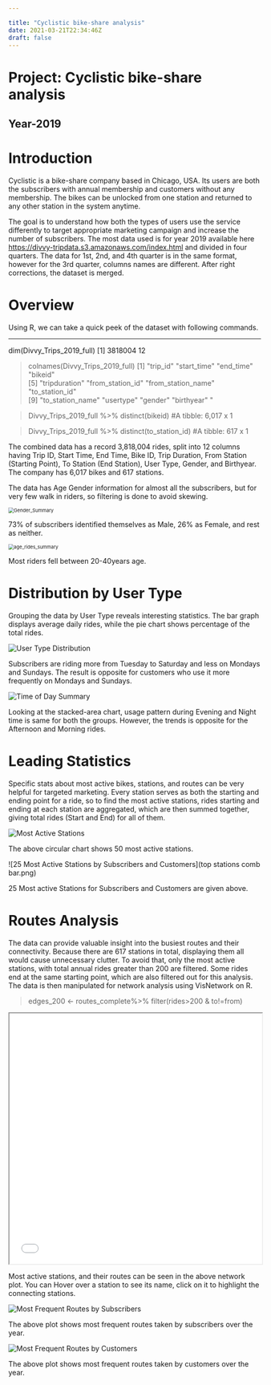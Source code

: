 ```yaml
---

title: "Cyclistic bike-share analysis"
date: 2021-03-21T22:34:46Z
draft: false
---
```


# Project: Cyclistic bike-share analysis
## Year-2019

# Introduction

Cyclistic is a bike-share company based in Chicago, USA. Its users are both the subscribers with annual membership and customers without any membership. The bikes can be unlocked from one station and returned to any other station in the system anytime. 

The goal is to understand how both the types of users use the service differently to target appropriate marketing campaign and increase the number of subscribers. The most data  used is for year 2019 available here https://divvy-tripdata.s3.amazonaws.com/index.html and divided in four quarters. The data for 1st, 2nd, and 4th quarter is in the same format, however for the 3rd quarter, columns names are different. After right corrections, the dataset is merged.  

# Overview

Using R, we can take a quick peek of the dataset with following commands. 

---

dim(Divvy_Trips_2019_full)
[1] 3818004      12

> colnames(Divvy_Trips_2019_full)
>  [1] "trip_id"           "start_time"        "end_time"          "bikeid"           
>  [5] "tripduration"      "from_station_id"   "from_station_name" "to_station_id"    
>  [9] "to_station_name"   "usertype"          "gender"            "birthyear"  "

> Divvy_Trips_2019_full %>% 
> 	distinct(bikeid)
> #A tibble: 6,017 x 1

> Divvy_Trips_2019_full %>% 
> 	distinct(to_station_id)
> #A tibble: 617 x 1

The combined data has a record 3,818,004 rides, split into 12 columns having Trip ID, Start Time, End Time, Bike ID, Trip Duration, From Station (Starting Point), To Station (End Station), User Type, Gender, and Birthyear. The company has 6,017 bikes and 617 stations.

The data has Age Gender information for almost all the subscribers, but for very few walk in riders, so filtering is done to avoid skewing. 

<img src="/Gender_Summary.png" alt="Gender_Summary" style="zoom:67%;" />

73% of subscribers identified themselves as Male, 26% as Female, and rest as neither.





<img src="/age_rides_summary.png" alt="age_rides_summary" style="zoom:67%;" />

Most riders fell between 20-40years age.

# Distribution by User Type

Grouping the data by User Type reveals interesting statistics. The bar graph displays average daily rides, while the pie chart shows percentage of the total rides.

![User Type Distribution](user_type_daily_distribution.png)

Subscribers are riding more from Tuesday to Saturday and less on Mondays and Sundays. The result is opposite for customers who use it more frequently on Mondays and Sundays.  

![Time of Day Summary](time_day_summary.png)

Looking at the stacked-area chart, usage pattern during Evening and Night time is same for both the groups. However,  the trends is opposite for the Afternoon and Morning rides. 

# Leading Statistics

Specific stats about most active bikes, stations, and routes can be very helpful for targeted marketing. Every station serves as both the starting and ending point for a ride, so to find the most active stations, rides starting and ending at each station are aggregated, which are then summed together, giving total rides (Start and End) for all of them. 

![Most Active Stations](top_stations_circplot.png)

The above circular chart shows 50 most active stations.

![25 Most Active Stations by Subscribers and Customers](top stations comb bar.png)

25 Most active Stations for Subscribers and Customers are given above.

# Routes Analysis

The data can provide valuable insight into the busiest routes and their connectivity. Because there are 617 stations in total, displaying them all would cause unnecessary clutter. To avoid that, only the most active stations, with total annual rides greater than 200 are filtered. Some rides end at the same starting point, which are also filtered out for this analysis. The data is then manipulated for network analysis using VisNetwork on R.

> edges_200 <- routes_complete%>% 
> filter(rides>200 & to!=from)

<iframe seamless src="routes_network_plot.html" width="100%" height="500"></iframe>

Most active stations, and their routes can be seen in the above network plot. You can Hover over a station to see its name, click on it to highlight the connecting stations.

![Most Frequent Routes by Subscribers](Most_Frequent_Routes_by_Subscribers.png) 

The above plot shows most frequent routes taken by subscribers over the year.

![Most Frequent Routes by Customers](Most_Frequent_Routes_by_Customers.png)



The above plot shows most frequent routes taken by customers over the year.

![]()



